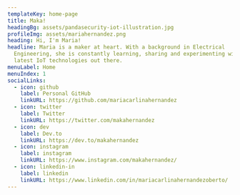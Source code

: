 ```yaml
---
templateKey: home-page
title: Maka!
headingBg: assets/pandasecurity-iot-illustration.jpg
profileImg: assets/mariahernandez.png
heading: Hi, I'm Maria!
headline: Maria is a maker at heart. With a background in Electrical
  Engineering, she is constantly learning, sharing and experimenting with the
  latest IoT technologies out there.
menuLabel: Home
menuIndex: 1
socialLinks:
  - icon: github
    label: Personal GitHub
    linkURL: https://github.com/mariacarlinahernandez
  - icon: twitter
    label: Twitter
    linkURL: https://twitter.com/makahernandez
  - icon: dev
    label: Dev.to
    linkURL: https://dev.to/makahernandez
  - icon: instagram
    label: instagram
    linkURL: https://www.instagram.com/makahernandez/
  - icon: linkedin-in
    label: linkedin
    linkURL: https://www.linkedin.com/in/mariacarlinahernandezoberto/
---
```

